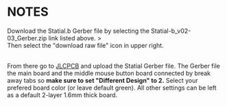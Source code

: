 # NOTES
Download the Statial.b Gerber file by selecting the Statial-b_v02-03_Gerber.zip link listed above. ><br/>
Then select the "download raw file" icon in upper right.<br/><br/>

From there go to [JLCPCB](https://jlcpcb.com/?from=PyottDesign) and upload the Statial Gerber file. The Gerber file the main board and the middle mouse button board connected by break away tabs so **make sure to set "Different Design" to 2.** Select your prefered board color (or leave default green). All other settings can be left as a default 2-layer 1.6mm thick board.